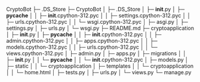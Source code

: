CryptoBot
├─ .DS_Store
├─ CryptoBot
│  ├─ .DS_Store
│  ├─ __init__.py
│  ├─ __pycache__
│  │  ├─ __init__.cpython-312.pyc
│  │  ├─ settings.cpython-312.pyc
│  │  ├─ urls.cpython-312.pyc
│  │  └─ wsgi.cpython-312.pyc
│  ├─ asgi.py
│  ├─ settings.py
│  ├─ urls.py
│  └─ wsgi.py
├─ README.md
├─ cryptoapplication
│  ├─ __init__.py
│  ├─ __pycache__
│  │  ├─ __init__.cpython-312.pyc
│  │  ├─ admin.cpython-312.pyc
│  │  ├─ apps.cpython-312.pyc
│  │  ├─ models.cpython-312.pyc
│  │  ├─ urls.cpython-312.pyc
│  │  └─ views.cpython-312.pyc
│  ├─ admin.py
│  ├─ apps.py
│  ├─ migrations
│  │  ├─ __init__.py
│  │  └─ __pycache__
│  │     └─ __init__.cpython-312.pyc
│  ├─ models.py
│  ├─ static
│  │  └─ cryptoapplication
│  ├─ templates
│  │  └─ cryptoapplication
│  │     └─  home.html
│  ├─ tests.py
│  ├─ urls.py
│  └─ views.py
└─ manage.py
